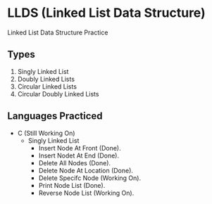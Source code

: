 # LLDS (Linked List Data Structure)
Linked List Data Structure Practice

## Types
1. Singly Linked List
2. Doubly Linked Lists
3. Circular Linked Lists
4. Circular Doubly Linked Lists

## Languages Practiced 
- C (Still Working On)
  - Singly Linked List
    - Insert Node At Front (Done).
    - Insert Nodet At End (Done).
    - Delete All Nodes (Done).
    - Delete Node At Location (Done).
    - Delete Specifc Node (Working On).
    - Print Node List (Done).
    - Reverse Node List (Working On).
